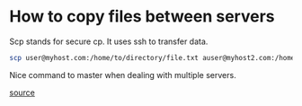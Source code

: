 # How to copy files between servers

Scp stands for secure cp. It uses ssh to transfer data.

```bash
scp user@myhost.com:/home/to/directory/file.txt auser@myhost2.com:/home/to/directory/afile.txt
```
Nice command to master when dealing with multiple servers.

[source](http://www.computerhope.com/unix/scp.htm)